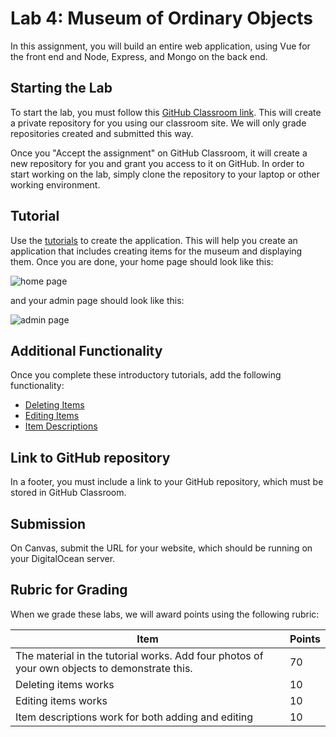 # Lab 4: Museum of Ordinary Objects

In this assignment, you will build an entire web application, using Vue for the
front end and Node, Express, and Mongo on the back end.

## Starting the Lab

To start the lab, you must follow this [GitHub Classroom link](https://classroom.github.com/a/fIKndhZw). This will create a private repository for you using our classroom site. We will only grade repositories created and submitted this way.

Once you "Accept the assignment" on GitHub Classroom, it will create a new repository for you and grant you access to it on GitHub. In order to start working on the lab, simply clone the repository to your laptop or other working environment.

## Tutorial

Use the [tutorials](/tutorials/README.md) to create the application. This will help you create an application that includes creating items for the museum and displaying them. Once you are done, your home page should look like this:

![home page](/screenshots/home-page.png)

and your admin page should look like this:

![admin page](/screenshots/admin-page.png)

## Additional Functionality

Once you complete these introductory tutorials, add the following functionality:

- [Deleting Items](/tutorials/deleting-items.md)
- [Editing Items](/tutorials/editing-items.md)
- [Item Descriptions](/tutorials/item-descriptions.md)

## Link to GitHub repository

In a footer, you must include a link to your GitHub repository, which must be stored in GitHub Classroom.

## Submission

On Canvas, submit the URL for your website, which should be running on your DigitalOcean server.

## Rubric for Grading

When we grade these labs, we will award points using the following
rubric:

| Item                                                                                         | Points |
| -------------------------------------------------------------------------------------------- | ------ |
| The material in the tutorial works. Add four photos of your own objects to demonstrate this. | 70     |
| Deleting items works                                                                         | 10     |
| Editing items works                                                                          | 10     |
| Item descriptions work for both adding and editing                                           | 10     |
